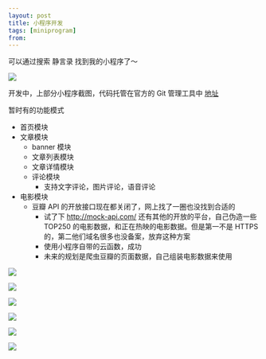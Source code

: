 ```yaml
---
layout: post
title: 小程序开发
tags: [miniprogram]
from:
---
```


可以通过搜索 静言录 找到我的小程序了～

![](/img/posts/mp/gh_8cf7dfac4319_258.jpeg)

开发中，上部分小程序截图，代码托管在官方的 Git 管理工具中 [地址](https://git.weixin.qq.com/codytang/miniprogram-demo)

暂时有的功能模式

- 首页模块
- 文章模块
  - banner 模块
  - 文章列表模块
  - 文章详情模块
  - 评论模块
    - 支持文字评论，图片评论，语音评论
- 电影模块
  - 豆瓣 API 的开放接口现在都关闭了，网上找了一圈也没找到合适的
    - 试了下 http://mock-api.com/ 还有其他的开放的平台，自己伪造一些 TOP250 的电影数据，和正在热映的电影数据。但是第一不是 HTTPS 的，第二他们域名很多也没备案，放弃这种方案
    - 使用小程序自带的云函数，成功
    - 未来的规划是爬虫豆瓣的页面数据，自己组装电影数据来使用

![](/img/posts/mp/1.jpeg)

![](/img/posts/mp/2.jpeg)

![](/img/posts/mp/3.jpeg)

![](/img/posts/mp/4.jpeg)

![](/img/posts/mp/5.jpeg)

![](/img/posts/mp/6.jpeg)
